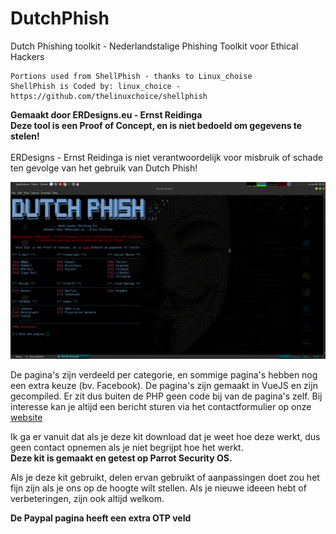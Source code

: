 # DutchPhish
Dutch Phishing toolkit - Nederlandstalige Phishing Toolkit voor Ethical Hackers

```
Portions used from ShellPhish - thanks to Linux_choise
ShellPhish is Coded by: linux_choice - https://github.com/thelinuxchoice/shellphish
```

<b>Gemaakt door ERDesigns.eu - Ernst Reidinga</b><br>
<b>Deze tool is een Proof of Concept, en is niet bedoeld om gegevens te stelen!</b><br><br>
ERDesigns - Ernst Reidinga is niet verantwoordelijk voor misbruik of schade ten gevolge van het gebruik van Dutch Phish!

![Screenshot](screenshot.png)

De pagina's zijn verdeeld per categorie, en sommige pagina's hebben nog een extra keuze (bv. Facebook). De pagina's zijn gemaakt in VueJS en zijn gecompiled. Er zit dus buiten de PHP geen code bij van de pagina's zelf. Bij interesse kan je altijd een bericht sturen via het contactformulier op onze <a href="https://erdesigns.eu/app/start/contact" target="_blank">website</a>

Ik ga er vanuit dat als je deze kit download dat je weet hoe deze werkt, dus geen contact opnemen als je niet begrijpt hoe het werkt.<br><b>Deze kit is gemaakt en getest op Parrot Security OS.</b>

Als je deze kit gebruikt, delen ervan gebruikt of aanpassingen doet zou het fijn zijn als je ons op de hoogte wilt stellen. Als je nieuwe ideeen hebt of verbeteringen, zijn ook altijd welkom.

<b>De Paypal pagina heeft een extra OTP veld</b>
